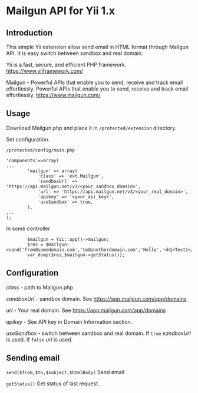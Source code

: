 # Mailgun API for Yii 1.x #

## Introduction ##

This simple Yii extension allow send email in HTML format through Mailgun API. It is easy switch between sandbox and real domain.

Yii is a fast, secure, and efficient PHP framework. https://www.yiiframework.com/

Mailgun - Powerful APIs that enable you to send, receive and track email effortlessly. Powerful APIs that enable you to send,
receive and track email effortlessly. https://www.mailgun.com/

## Usage ##

Download Mailgun.php and place it in ```/protected/extension``` directory.

Set configuration. 

```/protected/config/main.php```

```
'components'=>array(
...
		'mailgun' => array(
			'class' => 'ext.Mailgun',
			'sandboxUrl' => 'https://api.mailgun.net/v3/<your_sandbox_domain>',
			'url' => 'https://api.mailgun.net/v3/<your_real_domain>',
			'apikey' => '<your_api_key>',
			'useSandbox' => true,
		),
...
);
```

In some controller
```
		$mailgun = Yii::app()->mailgun;
		$res = $mailgun->send('from@somedomain.com','to@anotherdomain.com','Hello','<h1>Test1</h1>');
		var_dump($res,$mailgun->getStatus());
```

## Configuration ##

*class* - path to Mailgun.php

*sandboxUrl* - sandbox domain. See https://app.mailgun.com/app/domains

*url* - Your real domain. See https://app.mailgun.com/app/domains

*apikey* - See API key in Domain Information section.

*useSandbox* - switch between sandbox and real domain. If ```true``` *sandboxUrl* is used. If ```false``` *url* is used.

## Sending email ##

```send($from,$to,$subject,$htmlBody)``` Send email

```getStatus()``` Get status of last request.
